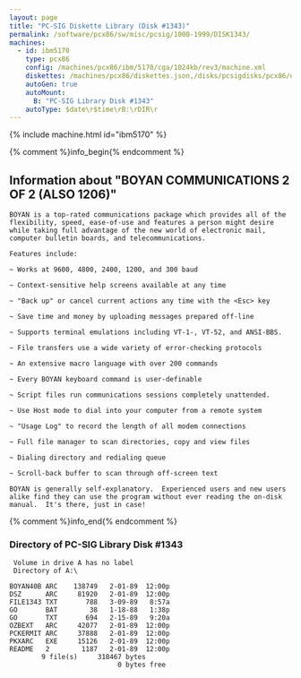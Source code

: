 ```yaml
---
layout: page
title: "PC-SIG Diskette Library (Disk #1343)"
permalink: /software/pcx86/sw/misc/pcsig/1000-1999/DISK1343/
machines:
  - id: ibm5170
    type: pcx86
    config: /machines/pcx86/ibm/5170/cga/1024kb/rev3/machine.xml
    diskettes: /machines/pcx86/diskettes.json,/disks/pcsigdisks/pcx86/diskettes.json
    autoGen: true
    autoMount:
      B: "PC-SIG Library Disk #1343"
    autoType: $date\r$time\rB:\rDIR\r
---
```


{% include machine.html id="ibm5170" %}

{% comment %}info_begin{% endcomment %}

## Information about "BOYAN COMMUNICATIONS 2 OF 2 (ALSO 1206)"

    BOYAN is a top-rated communications package which provides all of the
    flexibility, speed, ease-of-use and features a person might desire
    while taking full advantage of the new world of electronic mail,
    computer bulletin boards, and telecommunications.
    
    Features include:
    
    ~ Works at 9600, 4800, 2400, 1200, and 300 baud
    
    ~ Context-sensitive help screens available at any time
    
    ~ "Back up" or cancel current actions any time with the <Esc> key
    
    ~ Save time and money by uploading messages prepared off-line
    
    ~ Supports terminal emulations including VT-1-, VT-52, and ANSI-BBS.
    
    ~ File transfers use a wide variety of error-checking protocols
    
    ~ An extensive macro language with over 200 commands
    
    ~ Every BOYAN keyboard command is user-definable
    
    ~ Script files run communications sessions completely unattended.
    
    ~ Use Host mode to dial into your computer from a remote system
    
    ~ "Usage Log" to record the length of all modem connections
    
    ~ Full file manager to scan directories, copy and view files
    
    ~ Dialing directory and redialing queue
    
    ~ Scroll-back buffer to scan through off-screen text
    
    BOYAN is generally self-explanatory.  Experienced users and new users
    alike find they can use the program without ever reading the on-disk
    manual.  It's there, just in case!
{% comment %}info_end{% endcomment %}


### Directory of PC-SIG Library Disk #1343

     Volume in drive A has no label
     Directory of A:\

    BOYAN40B ARC    138749   2-01-89  12:00p
    DSZ      ARC     81920   2-01-89  12:00p
    FILE1343 TXT       788   3-09-89   8:57a
    GO       BAT        38   1-18-88   1:38p
    GO       TXT       694   2-15-89   9:20a
    OZBEXT   ARC     42077   2-01-89  12:00p
    PCKERMIT ARC     37888   2-01-89  12:00p
    PKXARC   EXE     15126   2-01-89  12:00p
    README   2        1187   2-01-89  12:00p
            9 file(s)     318467 bytes
                               0 bytes free
